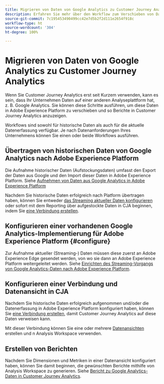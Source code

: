 ```yaml
---
title: Migrieren von Daten von Google Analytics zu Customer Journey Analytics
description: Erfahren Sie mehr über den Workflow zum Verschieben von Daten von Google Analytics in Adobe Experience Platform und zum Anzeigen von Berichten in Customer Journey Analytics.
source-git-commit: 7c195453490499cc42e7d5b2f2d111e2654f918c
workflow-type: ht
source-wordcount: '304'
ht-degree: 100%

---
```


# Migrieren von Daten von Google Analytics zu Customer Journey Analytics

Wenn Sie Customer Journey Analytics erst seit Kurzem verwenden, kann es sein, dass Ihr Unternehmen Daten auf einer anderen Analyseplattform hat, z. B. Google Analytics. Sie können diese Schritte ausführen, um diese Daten in Adobe Experience Platform zu verschieben und so Berichte in Customer Journey Analytics anzuzeigen.

Workflows sind sowohl für historische Daten als auch für die aktuelle Datenerfassung verfügbar. Je nach Datenanforderungen Ihres Unternehmens können Sie einen oder beide Workflows ausführen.

## Übertragen von historischen Daten von Google Analytics nach Adobe Experience Platform

Die Aufnahme historischer Daten (Aufstockungsdaten) umfasst den Export der Daten aus Google und den Import dieser Daten in Adobe Experience Platform. Siehe [Aufnehmen von Daten aus Google Analytics in Adobe Experience Platform](backfill.md)

Nachdem Sie historische Daten erfolgreich nach Platform übertragen haben, können Sie entweder [das Streaming aktueller Daten konfigurieren](streaming.md) oder sofort mit dem Reporting über aufgestockte Daten in CJA beginnen, indem Sie [eine Verbindung erstellen](/help/connections/create-connection.md).

## Konfigurieren einer vorhandenen Google Analytics-Implementierung für Adobe Experience Platform {#configure}

Zur Aufnahme aktueller (Streaming-) Daten müssen diese zuerst an Adobe Experience Edge gesendet werden, von wo sie dann an Adobe Experience Platform weitergeleitet werden. Siehe [Einrichten des Streaming-Vorgangs von Google Analytics-Daten nach Adobe Experience Platform](streaming.md).

## Konfigurieren einer Verbindung und Datenansicht in CJA

Nachdem Sie historische Daten erfolgreich aufgenommen und/oder die Datenerfassung in Adobe Experience Platform konfiguriert haben, können Sie [eine Verbindung erstellen](/help/connections/create-connection.md), damit Customer Journey Analytics auf diese Daten verweisen kann.

Mit dieser Verbindung können Sie eine oder mehrere [Datenansichten](/help/data-views/create-dataview.md) erstellen und n Analysis Workspace verwenden.

## Erstellen von Berichten

Nachdem Sie Dimensionen und Metriken in einer Datenansicht konfiguriert haben, können Sie damit beginnen, die gewünschten Berichte mithilfe von Analysis Workspace zu generieren. Siehe [Bericht zu Google Analytics-Daten in Customer Journey Analytics](report.md).
